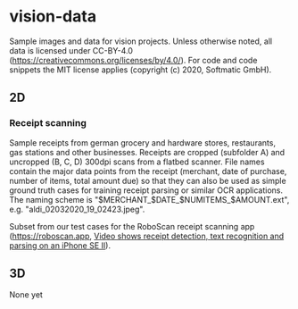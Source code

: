 # vision-data
Sample images and data for vision projects. Unless otherwise noted, all data is licensed under CC-BY-4.0 (https://creativecommons.org/licenses/by/4.0/). For code and code snippets the MIT license applies (copyright (c) 2020, Softmatic GmbH).

## 2D

### Receipt scanning

Sample receipts from german grocery and hardware stores, restaurants, gas stations and other businesses. Receipts are cropped (subfolder A) and uncropped (B, C, D) 300dpi scans from a flatbed scanner. File names contain the major data points from the receipt (merchant, date of purchase, number of items, total amount due) so that they can also be used as simple ground truth cases for training receipt parsing or similar OCR applications. The naming scheme is "$MERCHANT_$DATE_$NUMITEMS_$AMOUNT.ext", e.g. "aldi_02032020_19_02423.jpeg".

Subset from our test cases for the RoboScan receipt scanning app (https://roboscan.app, [Video shows receipt detection, text recognition and parsing on an iPhone SE II](https://youtu.be/MspQtJGhvzI)).

## 3D

None yet
